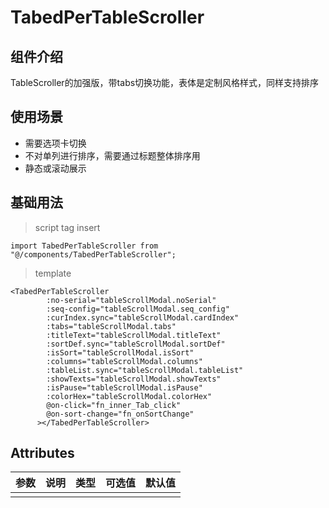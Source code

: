 # TabedPerTableScroller

## 组件介绍

TableScroller的加强版，带tabs切换功能，表体是定制风格样式，同样支持排序

## 使用场景

* 需要选项卡切换
* 不对单列进行排序，需要通过标题整体排序用
* 静态或滚动展示

## 基础用法

> script tag insert

`import TabedPerTableScroller from "@/components/TabedPerTableScroller";`

> template

```vue
<TabedPerTableScroller
        :no-serial="tableScrollModal.noSerial"
        :seq-config="tableScrollModal.seq_config"
        :curIndex.sync="tableScrollModal.cardIndex"
        :tabs="tableScrollModal.tabs"
        :titleText="tableScrollModal.titleText"
        :sortDef.sync="tableScrollModal.sortDef"
        :isSort="tableScrollModal.isSort"
        :columns="tableScrollModal.columns"
        :tableList.sync="tableScrollModal.tableList"
        :showTexts="tableScrollModal.showTexts"
        :isPause="tableScrollModal.isPause"
        :colorHex="tableScrollModal.colorHex"
        @on-click="fn_inner_Tab_click"
        @on-sort-change="fn_onSortChange"
      ></TabedPerTableScroller>
```

## Attributes

| 参数 | 说明 | 类型 | 可选值 | 默认值 |
| ---- | ---- | ---- | ------ | ------ |
|      |      |      |        |        |

